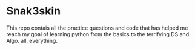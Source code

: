 # Snak3skin
This repo contais all the practice questions and code that has helped me reach my goal of learning python
from the basics to the terrifying DS and Algo.
all, everything.
